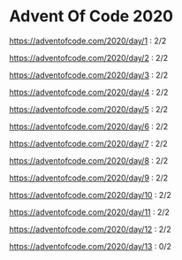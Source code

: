 # Advent Of Code 2020

https://adventofcode.com/2020/day/1 : 2/2

https://adventofcode.com/2020/day/2 : 2/2

https://adventofcode.com/2020/day/3 : 2/2

https://adventofcode.com/2020/day/4 : 2/2

https://adventofcode.com/2020/day/5 : 2/2

https://adventofcode.com/2020/day/6 : 2/2

https://adventofcode.com/2020/day/7 : 2/2

https://adventofcode.com/2020/day/8 : 2/2

https://adventofcode.com/2020/day/9 : 2/2

https://adventofcode.com/2020/day/10 : 2/2

https://adventofcode.com/2020/day/11 : 2/2

https://adventofcode.com/2020/day/12 : 2/2

https://adventofcode.com/2020/day/13 : 0/2
